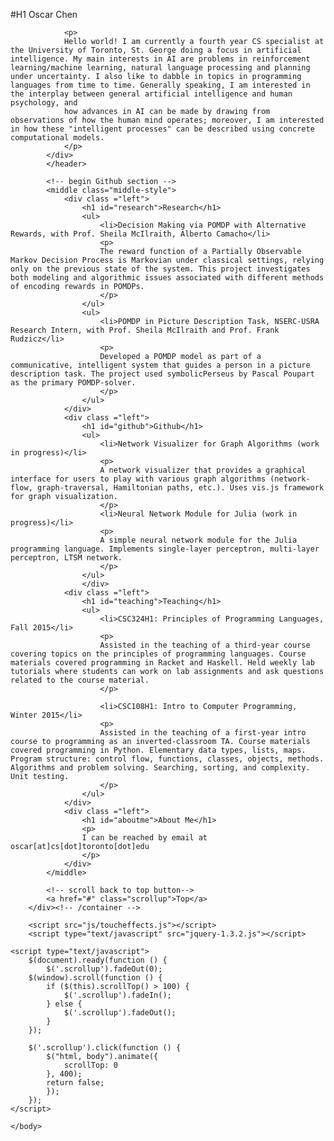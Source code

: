 #H1
Oscar Chen



				<p>
				Hello world! I am currently a fourth year CS specialist at the University of Toronto, St. George doing a focus in artificial intelligence. My main interests in AI are problems in reinforcement learning/machine learning, natural language processing and planning under uncertainty. I also like to dabble in topics in programming languages from time to time. Generally speaking, I am interested in the interplay between general artificial intelligence and human psychology, and
                how advances in AI can be made by drawing from observations of how the human mind operates; moreover, I am interested in how these "intelligent processes" can be described using concrete computational models.
				</p>
			</div>
			</header>
<!-- 			<ul class="grid cs-style-1">
				<li>
                    <figure>
                        <img src="images/1.png" alt="img01">
                        <figcaption>
                            <h3>Research</h3>
                            <span>Anonymous</span>
                            <a href="index.html">Take a look</a>
                        </figcaption>
                    </figure>
                </li>
                <li>
                    <figure>
                        <img src="images/2.png" alt="img02">
                        <figcaption>
                            <h3>Contact Information</h3>
                            <span>email: oscar[at]cs[dot]toronto[dot]edu </span>
                            <a href="index.html">Take a look</a>
                        </figcaption>
                    </figure>
                </li>
                <li>
                    <figure>
                        <img src="images/4.png" alt="img04">
                        <figcaption>
                            <h3>Project #1: Network Visualizer</h3>
                            <span>Anonymous</span>
                            <a href="network_visualizer.html">Take a look</a>
                        </figcaption>
                    </figure>
                </li>
                <li>
                    <figure>
                        <img src="images/5.png" alt="img05">
                        <figcaption>
                            <h3>Project #2: Neural Networks with Julia</h3>
                            <span>Anonymous</span>
                            <a href="index.html">Take a look</a>
                        </figcaption>
                    </figure>
                </li>
                <li>
                    <figure>
                        <img src="images/3.png" alt="img03">
                        <figcaption>
                            <h3>Foo</h3>
                            <span>Bar</span>
                            <a href="index.html">Take a look</a>
                        </figcaption>
                    </figure>
                </li>
                <li>
                    <figure>
                        <img src="images/6.png" alt="img06">
                        <figcaption>
                            <h3>Foo</h3>
                            <span>Bar</span>
                            <a href="index.html">Take a look</a>
                        </figcaption>
                    </figure>
                </li>
            </ul> -->
            <!-- begin Github section -->
            <middle class="middle-style">
                <div class ="left">
                    <h1 id="research">Research</h1>
                    <ul>
                        <li>Decision Making via POMDP with Alternative Rewards, with Prof. Sheila McIlraith, Alberto Camacho</li>
                        <p>
                        The reward function of a Partially Observable Markov Decision Process is Markovian under classical settings, relying only on the previous state of the system. This project investigates both modeling and algorithmic issues associated with different methods of encoding rewards in POMDPs.
                        </p>
                    </ul>
                    <ul>
                        <li>POMDP in Picture Description Task, NSERC-USRA Research Intern, with Prof. Sheila McIlraith and Prof. Frank Rudzicz</li>
                        <p>
                        Developed a POMDP model as part of a communicative, intelligent system that guides a person in a picture description task. The project used symbolicPerseus by Pascal Poupart as the primary POMDP-solver.
                        </p>
                    </ul>
                </div>
                <div class ="left">
                    <h1 id="github">Github</h1>
                    <ul>
                        <li>Network Visualizer for Graph Algorithms (work in progress)</li>
                        <p>
                        A network visualizer that provides a graphical interface for users to play with various graph algorithms (network-flow, graph-traversal, Hamiltonian paths, etc.). Uses vis.js framework for graph visualization.
                        </p>
                        <li>Neural Network Module for Julia (work in progress)</li>
                        <p>
                        A simple neural network module for the Julia programming language. Implements single-layer perceptron, multi-layer perceptron, LTSM network.
                        </p>
                    </ul>
                    </div>
                <div class ="left">
                    <h1 id="teaching">Teaching</h1>
                    <ul>
                        <li>CSC324H1: Principles of Programming Languages, Fall 2015</li>
                        <p>
                        Assisted in the teaching of a third-year course covering topics on the principles of programming languages. Course materials covered programming in Racket and Haskell. Held weekly lab tutorials where students can work on lab assignments and ask questions related to the course material.
                        </p>

                        <li>CSC108H1: Intro to Computer Programming, Winter 2015</li>
                        <p>
                        Assisted in the teaching of a first-year intro course to programming as an inverted-classroom TA. Course materials covered programming in Python. Elementary data types, lists, maps. Program structure: control flow, functions, classes, objects, methods. Algorithms and problem solving. Searching, sorting, and complexity. Unit testing.
                        </p>
                    </ul>
                </div>
                <div class ="left">
                    <h1 id="aboutme">About Me</h1>
                    <p>
                    I can be reached by email at oscar[at]cs[dot]toronto[dot]edu
                    </p>
                </div>
            </middle>

            <!-- scroll back to top button-->
            <a href="#" class="scrollup">Top</a>
		</div><!-- /container -->

		<script src="js/toucheffects.js"></script>
        <script type="text/javascript" src="jquery-1.3.2.js"></script>
<!--         <script type="text/javascript">
            $(function() {
                // $('#nav').stop().animate({'opacity':'0'},1000);
                // $('#nav').opacity = 0;
                $(window).scroll(function(){
                    var scrollTop = $(window).scrollTop();

                    /* this variable below defines when the bar should show*/
                    if(scrollTop > 800)
                        /*the number at the very end controls the speed of fadein and fadeout. smaller means faster*/
                        $('#nav').stop().animate({'opacity':'1'},200);
                    else
                        $('#nav').stop().animate({'opacity':'0'},200);
                });

                the code snippet below is unneccsary
                $('#nav').hover(
                    function (e) {
                        var scrollTop = $(window).scrollTop();
                        if(scrollTop > 800){
                            $('#nav').stop().animate({'opacity':'0'},200);
                        }
                    },
                    function (e) {
                        var scrollTop = $(window).scrollTop();
                        if(scrollTop > 0){
                            $('#nav').stop().animate({'opacity':'1'},200);
                        }
                    }
                );
            });
        </script> -->
    <script type="text/javascript">
        $(document).ready(function () {
            $('.scrollup').fadeOut(0);
        $(window).scroll(function () {
            if ($(this).scrollTop() > 100) {
                $('.scrollup').fadeIn();
            } else {
                $('.scrollup').fadeOut();
            }
        });

        $('.scrollup').click(function () {
            $("html, body").animate({
                scrollTop: 0
            }, 400);
            return false;
            });
        });
    </script>
<!--     <script>
var timeOnSlide = 3,
timeBetweenSlides = 1,
animationstring = 'animation',
animation = false,
keyframeprefix = '',
domPrefixes = 'Webkit Moz O Khtml'.split(' '),
pfx = '',
slidy = document.getElementById("slidy");
if (slidy.style.animationName !== undefined) { animation = true; }
if ( animation === false ) {
for ( var i = 0; i < domPrefixes.length; i++ ) {
if ( slidy.style[ domPrefixes[i] + 'AnimationName' ] !== undefined ) {
pfx = domPrefixes[ i ];
animationstring = pfx + 'Animation';
keyframeprefix = '-' + pfx.toLowerCase() + '-';
animation = true;
break;
} } }
if ( animation === false ) {
// animate using a JavaScript fallback, if you wish
} else {
var images = slidy.getElementsByTagName("img"),
firstImg = images[0],
imgWrap = firstImg.cloneNode(false);
slidy.appendChild(imgWrap);
var imgCount = images.length,
totalTime = (timeOnSlide + timeBetweenSlides) * (imgCount - 1),
slideRatio = (timeOnSlide / totalTime)*100,
moveRatio = (timeBetweenSlides / totalTime)*100,
basePercentage = 100/imgCount,
position = 0,
css = document.createElement("style");
css.type = "text/css";
css.innerHTML += "#slidy { text-align: left; margin: 0; font-size: 0; position: relative; width: " + (imgCount * 100) + "%; }";
css.innerHTML += "#slidy img { float: left; width: " + basePercentage + "%; }";
css.innerHTML += "@"+keyframeprefix+"keyframes slidy {";
for (i=0;i<(imgCount-1); i++) {
position+= slideRatio;
css.innerHTML += position+"% { left: -"+(i * 100)+"%; }";
position += moveRatio;
css.innerHTML += position+"% { left: -"+((i+1) * 100)+"%; }";
}
css.innerHTML += "}";
css.innerHTML += "#slidy { left: 0%; "+keyframeprefix+"transform: translate3d(0,0,0); "+keyframeprefix+"animation: "+totalTime+"s slidy infinite; }";
document.body.appendChild(css);
}
</script> -->

	</body>
</html>
